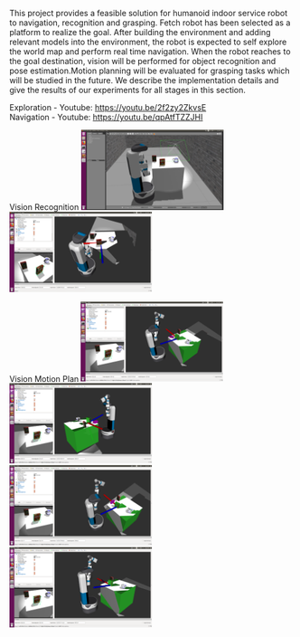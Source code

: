 This project provides a feasible solution for humanoid indoor service robot to navigation, recognition and grasping. Fetch robot has been selected as a platform to realize the goal. After building the environment and adding relevant models into the environment, the robot is expected to self explore the world map and perform real time navigation. When the robot reaches to the goal destination, vision will be performed for object recognition and pose estimation.Motion planning will be evaluated for grasping tasks which will be studied in the future. We describe the implementation details and give the results of our experiments for all stages in this section.  

Exploration - Youtube: https://youtu.be/2f2zy2ZkvsE  
Navigation - Youtube: https://youtu.be/qpAtfTZZJHI  

Vision Recognition 
<img src="Images/scene.png" width="50%" height="50%">
<img src="Images/visual.png" width="50%" height="50%">

Vision Motion Plan 
<img src="Images/mp1.png" width="50%" height="50%">
<img src="Images/mp2.png" width="50%" height="50%">
<img src="Images/mp3.png" width="50%" height="50%">
<img src="Images/mp4.png" width="50%" height="50%">
